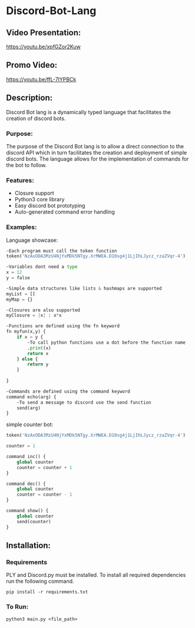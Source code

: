 # Discord-Bot-Lang
## Video Presentation:
https://youtu.be/xpfGZor2Kuw
## Promo Video:
https://youtu.be/ffL-7lYPBCk
## Description:
Discord Bot lang is a dynamically typed language that facilitates the creation of discord bots. 
### Purpose:
The purpose of the Discord Bot lang is to allow a direct connection to the discord API 
which in turn facilitates the creation and deployment of simple discord bots. 
The language allows for the implementation of commands for the bot to follow.
### Features:
* Closure support
* Python3 core library 
* Easy discord bot prototyping
* Auto-generated command error handling 
### Examples:
Language showcase:
```python
~Each program must call the token function
token('NzAxODA3MzU4NjYxMDk5NTgy.XrMWEA.D10sg4j1LjIhLJycz_rzaZVqr-4')

~Variables dont need a type
x = 12
y = false

~Simple data structures like lists & hashmaps are supported 
myList = []
myMap = {}

~Closures are also supported
myClosure = |x| : x*x

~Functions are defined using the fn keyword
fn myfun(x,y) {
    if x > y {
        ~To call python functions use a dot before the function name
        .print(x)
        return x
    } else {
        return y
    }
    
}

~Commands are defined using the command keyword
command echo(arg) {
    ~To send a message to discord use the send function
    send(arg)
}
```
simple counter bot:
```python
token('NzAxODA3MzU4NjYxMDk5NTgy.XrMWEA.D10sg4j1LjIhLJycz_rzaZVqr-4')

counter = 1

command inc() {
    global counter
    counter = counter + 1
}

command dec() {
    global counter
    counter = counter - 1
}

command show() {
    global counter
    send(counter)
}
```

## Installation:
### Requirements
PLY and Discord.py must be installed. To install all required dependencies run the following command.

```pip install -r requirements.txt```
### To Run:
```python3 main.py <file_path>```

